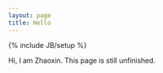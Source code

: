 ```yaml
---
layout: page
title: Hello
---
```

{% include JB/setup %}

Hi, I am Zhaoxin. This page is still unfinished.
